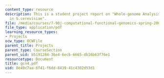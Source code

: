 ```yaml
---
content_type: resource
description: This is a student project report on "Whole-genome Analysis of GCN4 Binding
  in S.cerevisiae".
file: /media/courses/7-90j-computational-functional-genomics-spring-2005/0e49c7aa6f41f6dd843941c4302d53d1_gcn4.pdf
file_type: application/pdf
learning_resource_types:
- Projects
ocw_type: OCWFile
parent_title: Projects
parent_type: CourseSection
parent_uid: b5191284-36e4-6ecb-6665-db16b63f76e1
resourcetype: Document
title: gcn4.pdf
uid: 0e49c7aa-6f41-f6dd-8439-41c4302d53d1
---
```

